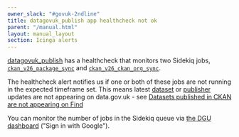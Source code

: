 ```yaml
---
owner_slack: "#govuk-2ndline"
title: datagovuk_publish app healthcheck not ok
parent: "/manual.html"
layout: manual_layout
section: Icinga alerts
---
```


[datagovuk_publish](https://github.com/alphagov/datagovuk_publish)
has a healthcheck that monitors two Sidekiq jobs,
[`ckan_v26_package_sync`](https://github.com/alphagov/datagovuk_publish/blob/main/app/workers/ckan/v26/package_sync_worker.rb)
and [`ckan_v26_ckan_org_sync`](https://github.com/alphagov/datagovuk_publish/blob/main/app/workers/ckan/v26/ckan_org_sync_worker.rb).

The healthcheck alert notifies us if one or both of these jobs are not running in
the expected timeframe set. This means latest [dataset](https://ckan.publishing.service.gov.uk/dataset)
or [publisher](https://ckan.publishing.service.gov.uk/publisher) updates are
not appearing on data.gov.uk - see [Datasets published in CKAN are not appearing on Find](/manual/data-gov-uk-2nd-line.html#datasets-published-in-ckan-are-not-appearing-on-find)

You can monitor the number of jobs in the Sidekiq queue
via [the DGU dashboard](https://grafana-paas.cloudapps.digital/d/rk9fSapik/data-gov-uk-2nd-line?orgId=1)
("Sign in with Google").
